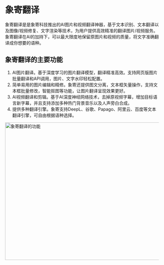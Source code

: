 # 象寄翻译

象寄翻译是是象寄科技推出的AI图片和视频翻译神器，基于文本识别、文本翻译以及图像/视频修复、文字渲染等技术，为用户提供高效精准的翻译图片/视频服务。象寄翻译在AI的加持下，可以最大限度地保留原图片和视频的质量，将文字准确翻译成你想要的语种。
<h2>象寄翻译的主要功能</h2>
<ol>
 	<li>AI图片翻译。基于深度学习的图片翻译模型，翻译精准高效。支持网页版图片批量翻译和API调用，图片、文字水印轻松配置。</li>
 	<li>简单易用的图片编辑和精修。象寄还提供图文分离，文本框矢量操作，支持文本框批量修改，智能抠图等功能，让图片翻译呈现效果更好。</li>
 	<li>AI视频翻译和剪辑。基于AI深度神经网络技术，去掉原视频字幕，增加目标语言新字幕，并且支持添加多种热门背景音乐以及人声旁白合成。</li>
 	<li>提供多种翻译引擎。象寄支持DeepL、谷歌、Papago、阿里云、百度等文本翻译引擎，可自由根据语种选择。</li>
</ol>
<a class="js" href="https://ai-bot.cn/wp-content/uploads/2023/06/xiangjifanyi-features.png" data-fancybox="fancybox" data-caption="象寄翻译的功能"><img class="alignnone size-full wp-image-2924 loaded" src="https://ai-bot.cn/wp-content/uploads/2023/06/xiangjifanyi-features.png" alt="象寄翻译的功能" width="800" height="450" data-src="https://ai-bot.cn/wp-content/uploads/2023/06/xiangjifanyi-features.png" data-was-processed="true" /></a>